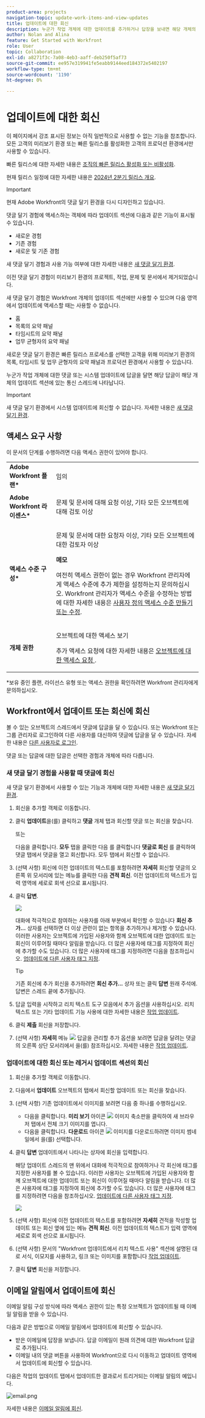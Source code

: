 ```yaml
---
product-area: projects
navigation-topic: update-work-items-and-view-updates
title: 업데이트에 대한 회신
description: 누군가 작업 개체에 대한 업데이트를 추가하거나 답장을 보내면 해당 개체의 업데이트 섹션에 있는 통신 스레드에 답장이 나타납니다. 오브젝트에 대한 보기 액세스 권한이 있는 경우 업데이트 또는 좋아요 표시에 회신을 추가할 수 있습니다.
author: Nolan and Alina
feature: Get Started with Workfront
role: User
topic: Collaboration
exl-id: a8271f3c-7a08-4eb3-aaff-deb250f5af73
source-git-commit: ee957e319941fe5eabb9144eed184372e5402197
workflow-type: tm+mt
source-wordcount: '1190'
ht-degree: 0%

---
```


# 업데이트에 대한 회신

<!--remove legacy and new experience references when we remove the legacy updates in the UI - Jan 2024???-->

<!--
<span class="preview">The highlighted information on this page refers to functionality not yet generally available. It is available only in the Preview environment for all customers. After the monthly releases to Production, the same features are also available in the Production environment for customers who enabled fast releases. </span>  
<span class="preview">For information about fast releases, see [Enable or disable fast releases for your organization](../../administration-and-setup/set-up-workfront/configure-system-defaults/enable-fast-release-process.md)</span>  

<span class="preview">For information about the current release schedule, see [Fourth Quarter 2023 release overview](../../product-announcements/product-releases/23-q4-release-activity/23-q4-release-overview.md)</span> 

-->

<span class="preview">이 페이지에서 강조 표시된 정보는 아직 일반적으로 사용할 수 없는 기능을 참조합니다. 모든 고객의 미리보기 환경 또는 빠른 릴리스를 활성화한 고객의 프로덕션 환경에서만 사용할 수 있습니다. </span>

<span class="preview">빠른 릴리스에 대한 자세한 내용은 [조직의 빠른 릴리스 활성화 또는 비활성화](/help/quicksilver/administration-and-setup/set-up-workfront/configure-system-defaults/enable-fast-release-process.md).</span>

<span class="preview">현재 릴리스 일정에 대한 자세한 내용은 [2024년 2분기 릴리스 개요](/help/quicksilver/product-announcements/product-releases/24-q2-release-activity/24-q2-release-overview.md).</span>

>[!IMPORTANT]
>
>현재 Adobe Workfront의 댓글 달기 환경을 다시 디자인하고 있습니다.
>
>댓글 달기 경험에 액세스하는 객체에 따라 업데이트 섹션에 다음과 같은 기능이 표시될 수 있습니다.
>* 새로운 경험
>* 기존 경험
>* 새로운 및 기존 경험
>
>새 댓글 달기 경험과 사용 가능 여부에 대한 자세한 내용은 [새 댓글 달기 환경](../../product-announcements/betas/new-commenting-experience-beta/unified-commenting-experience.md).
>
><Span class="preview"> 이전 댓글 달기 경험이 미리보기 환경의 프로젝트, 작업, 문제 및 문서에서 제거되었습니다. </span>
>
>새 댓글 달기 경험은 Workfront 개체의 업데이트 섹션에만 사용할 수 있으며 다음 영역에서 업데이트에 액세스할 때는 사용할 수 없습니다.
>
> * 홈
> * 목록의 요약 패널
> * 타임시트의 요약 패널
> * 업무 균형자의 요약 패널
>
><span class="preview">새로운 댓글 달기 환경은 빠른 릴리스 프로세스를 선택한 고객을 위해 미리보기 환경의 목록, 타임시트 및 업무 균형자의 요약 패널과 프로덕션 환경에서 사용할 수 있습니다. </span>

누군가 작업 개체에 대한 댓글 또는 시스템 업데이트에 답글을 달면 해당 답글이 해당 개체의 업데이트 섹션에 있는 통신 스레드에 나타납니다.

>[!IMPORTANT]
>
>새 댓글 달기 환경에서 시스템 업데이트에 회신할 수 없습니다. 자세한 내용은 [새 댓글 달기 환경](../../product-announcements/betas/new-commenting-experience-beta/unified-commenting-experience.md).

<!--adjust the sentence before the second IMPORTANT and remove this important note when we remove legacy from the system-->

## 액세스 요구 사항

이 문서의 단계를 수행하려면 다음 액세스 권한이 있어야 합니다.

<table style="table-layout:auto"> 
 <col> 
 <col> 
 <tbody> 
  <tr> 
   <td role="rowheader"><strong>Adobe Workfront 플랜*</strong></td> 
   <td> <p>임의</p> </td> 
  </tr> 
  <tr> 
   <td role="rowheader"><strong>Adobe Workfront 라이센스*</strong></td> 
   <td> <p>문제 및 문서에 대해 요청 이상, 기타 모든 오브젝트에 대해 검토 이상</p> </td> 
  </tr> 
  <tr> 
   <td role="rowheader"><strong>액세스 수준 구성*</strong></td> 
   <td> <p>문제 및 문서에 대한 요청자 이상, 기타 모든 오브젝트에 대한 검토자 이상</p> <p><b>메모</b>

여전히 액세스 권한이 없는 경우 Workfront 관리자에게 액세스 수준에 추가 제한을 설정하는지 문의하십시오. Workfront 관리자가 액세스 수준을 수정하는 방법에 대한 자세한 내용은 <a href="../../administration-and-setup/add-users/configure-and-grant-access/create-modify-access-levels.md" class="MCXref xref">사용자 정의 액세스 수준 만들기 또는 수정</a>.</p> </td>
</tr> 
  <tr> 
   <td role="rowheader"><strong>개체 권한</strong></td> 
   <td> <p>오브젝트에 대한 액세스 보기</p> <p>추가 액세스 요청에 대한 자세한 내용은 <a href="../../workfront-basics/grant-and-request-access-to-objects/request-access.md" class="MCXref xref">오브젝트에 대한 액세스 요청 </a>.</p> </td> 
  </tr> 
 </tbody> 
</table>

&#42;보유 중인 플랜, 라이선스 유형 또는 액세스 권한을 확인하려면 Workfront 관리자에게 문의하십시오.

## Workfront에서 업데이트 또는 회신에 회신

볼 수 있는 오브젝트의 스레드에서 댓글에 답글을 달 수 있습니다. 또는 Workfront 또는 그룹 관리자로 로그인하여 다른 사용자를 대신하여 댓글에 답글을 달 수 있습니다. 자세한 내용은 [다른 사용자로 로그인](../../administration-and-setup/add-users/create-and-manage-users/log-in-as-another-user.md).

댓글 또는 답글에 대한 답글은 선택한 경험과 개체에 따라 다릅니다.

### 새 댓글 달기 경험을 사용할 때 댓글에 회신

새 댓글 달기 환경에서 사용할 수 있는 기능과 개체에 대한 자세한 내용은 [새 댓글 달기 환경](../../product-announcements/betas/new-commenting-experience-beta/unified-commenting-experience.md).

1. 회신을 추가할 객체로 이동합니다.
1. 클릭 **업데이트**&#x200B;을(를) 클릭하고 **댓글** 개체 탭과 회신할 댓글 또는 회신을 찾습니다.

   또는

   <span class="preview">다음을 클릭합니다. **모두** 탭을 클릭한 다음 를 클릭합니다 **댓글로 회신** 를 클릭하여 댓글 탭에서 댓글을 열고 회신합니다. 모두 탭에서 회신할 수 없습니다.</span>

1. (선택 사항) 회신에 이전 업데이트의 텍스트를 포함하려면 **자세히** 회신할 댓글의 오른쪽 위 모서리에 있는 메뉴를 클릭한 다음 **견적 회신**. 이전 업데이트의 텍스트가 입력 영역에 세로로 회색 선으로 표시됩니다.
1. 클릭 **답변**.

   ![](assets/reply-to-update-empty-box.png)

   대화에 적극적으로 참여하는 사용자를 아래 부분에서 확인할 수 있습니다 **회신 추가...** 상자를 선택하면 더 이상 관련이 없는 항목을 추가하거나 제거할 수 있습니다. 이러한 사용자는 오브젝트에 가입된 사용자와 함께 오브젝트에 대한 업데이트 또는 회신이 이루어질 때마다 알림을 받습니다. 더 많은 사용자에 태그를 지정하여 회신에 추가할 수도 있습니다.  더 많은 사용자에 태그를 지정하려면 다음을 참조하십시오. [업데이트에 다른 사용자 태그 지정](../../workfront-basics/updating-work-items-and-viewing-updates/tag-others-on-updates.md).

   >[!TIP]
   >
   >   기존 회신에 추가 회신을 추가하려면 **회신 추가...** 상자 또는 클릭 **답변** 원래 주석에. 답변은 스레드 끝에 추가됩니다.

1. 답글 입력을 시작하고 리치 텍스트 도구 모음에서 추가 옵션을 사용하십시오. 리치 텍스트 또는 기타 업데이트 기능 사용에 대한 자세한 내용은 [작업 업데이트](../updating-work-items-and-viewing-updates/update-work.md).

1. 클릭 **제출** 회신을 저장합니다.

1. (선택 사항) **자세히** 메뉴 ![](assets/more-menu.png) 답글을 관리할 추가 옵션을 보려면 답글을 달려는 댓글의 오른쪽 상단 모서리에서 을(를) 참조하십시오. 자세한 내용은 [작업 업데이트](../updating-work-items-and-viewing-updates/update-work.md).

### 업데이트에 대한 회신 또는 레거시 업데이트 섹션의 회신

1. 회신을 추가할 객체로 이동합니다.
1. 다음에서 **업데이트** 오브젝트의 탭에서 회신할 업데이트 또는 회신을 찾습니다.

1. (선택 사항) 기존 업데이트에서 이미지를 보려면 다음 중 하나를 수행하십시오.

   * 다음을 클릭합니다. **미리 보기** 아이콘 ![](assets/previewimageicon-31x31.png) 이미지 축소판을 클릭하여 새 브라우저 탭에서 전체 크기 이미지를 엽니다.
   * 다음을 클릭합니다. **다운로드** 아이콘 ![](assets/downloadimageicon.png) 이미지를 다운로드하려면 이미지 썸네일에서 을(를) 선택합니다.

1. 클릭 **답변** 업데이트에서 나타나는 상자에 회신을 입력합니다.

   해당 업데이트 스레드의 맨 위에서 대화에 적극적으로 참여하거나 각 회신에 태그를 지정한 사용자를 볼 수 있습니다. 이러한 사용자는 오브젝트에 가입된 사용자와 함께 오브젝트에 대한 업데이트 또는 회신이 이루어질 때마다 알림을 받습니다. 더 많은 사용자에 태그를 지정하여 회신에 추가할 수도 있습니다.  더 많은 사용자에 태그를 지정하려면 다음을 참조하십시오. [업데이트에 다른 사용자 태그 지정](../../workfront-basics/updating-work-items-and-viewing-updates/tag-others-on-updates.md).

   ![](assets/tagging-transparency-350x192.png)

1. (선택 사항) 회신에 이전 업데이트의 텍스트를 포함하려면 **자세히** 견적을 작성할 업데이트 또는 회신 옆에 있는 메뉴 **견적 회신**. 이전 업데이트의 텍스트가 입력 영역에 세로로 회색 선으로 표시됩니다.
1. (선택 사항) 문서의 &quot;Workfront 업데이트에서 리치 텍스트 사용&quot; 섹션에 설명된 대로 서식, 이모지를 사용하고, 링크 또는 이미지를 포함합니다 [작업 업데이트](../../workfront-basics/updating-work-items-and-viewing-updates/update-work.md).
1. 클릭 **답변** 회신을 저장합니다.

## 이메일 알림에서 업데이트에 회신

이메일 알림 구성 방식에 따라 액세스 권한이 있는 특정 오브젝트가 업데이트될 때 이메일 알림을 받을 수 있습니다.

다음과 같은 방법으로 이메일 알림에서 업데이트에 회신할 수 있습니다.

* 받은 이메일에 답장을 보냅니다. 답글 이메일이 원래 의견에 대한 Workfront 답글로 추가됩니다.
* 이메일 내의 댓글 버튼을 사용하여 Workfront으로 다시 이동하고 업데이트 영역에서 업데이트에 회신할 수 있습니다.

다음은 작업의 업데이트 탭에서 업데이트한 결과로서 트리거되는 이메일 알림의 예입니다.

![email.png](assets/email-350x202.png)

자세한 내용은 [이메일 알림에 회신](../updating-work-items-and-viewing-updates/reply-to-email-notifications.md).






